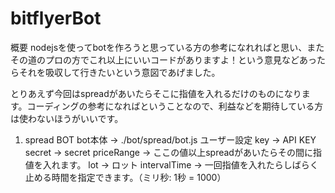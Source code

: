 # bitflyerBot

概要
nodejsを使ってbotを作ろうと思っている方の参考になれればと思い、またその道のプロの方でこれ以上にいいコードがありますよ！という意見などあったらそれを吸収して行きたいという意図であげました。

とりあえず今回はspreadがあいたらそこに指値を入れるだけのものになります。コーディングの参考になればということなので、利益などを期待している方は使わないほうがいいです。



1. spread BOT
    bot本体 -> ./bot/spread/bot.js
    ユーザー設定
    key -> API KEY
    secret -> secret
    priceRange -> ここの値以上spreadがあいたらその間に指値を入れます。
    lot -> ロット
    intervalTime -> 一回指値を入れたらしばらく止める時間を指定できます。（ミリ秒: 1秒 = 1000）
    

